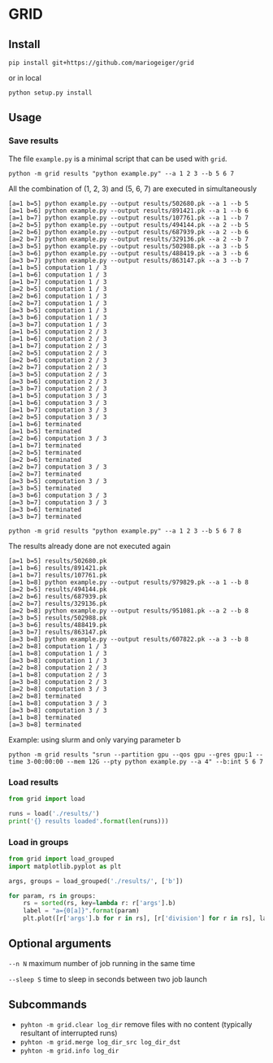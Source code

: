 # GRID

## Install
```
pip install git+https://github.com/mariogeiger/grid
```
or in local
```
python setup.py install
```

## Usage
### Save results
The file `example.py` is a minimal script that can be used with `grid`.

```
python -m grid results "python example.py" --a 1 2 3 --b 5 6 7
```
All the combination of (1, 2, 3) and (5, 6, 7) are executed in simultaneously
```
[a=1 b=5] python example.py --output results/502680.pk --a 1 --b 5
[a=1 b=6] python example.py --output results/891421.pk --a 1 --b 6
[a=1 b=7] python example.py --output results/107761.pk --a 1 --b 7
[a=2 b=5] python example.py --output results/494144.pk --a 2 --b 5
[a=2 b=6] python example.py --output results/687939.pk --a 2 --b 6
[a=2 b=7] python example.py --output results/329136.pk --a 2 --b 7
[a=3 b=5] python example.py --output results/502988.pk --a 3 --b 5
[a=3 b=6] python example.py --output results/488419.pk --a 3 --b 6
[a=3 b=7] python example.py --output results/863147.pk --a 3 --b 7
[a=1 b=5] computation 1 / 3
[a=1 b=6] computation 1 / 3
[a=1 b=7] computation 1 / 3
[a=2 b=5] computation 1 / 3
[a=2 b=6] computation 1 / 3
[a=2 b=7] computation 1 / 3
[a=3 b=5] computation 1 / 3
[a=3 b=6] computation 1 / 3
[a=3 b=7] computation 1 / 3
[a=1 b=5] computation 2 / 3
[a=1 b=6] computation 2 / 3
[a=1 b=7] computation 2 / 3
[a=2 b=5] computation 2 / 3
[a=2 b=6] computation 2 / 3
[a=2 b=7] computation 2 / 3
[a=3 b=5] computation 2 / 3
[a=3 b=6] computation 2 / 3
[a=3 b=7] computation 2 / 3
[a=1 b=5] computation 3 / 3
[a=1 b=6] computation 3 / 3
[a=1 b=7] computation 3 / 3
[a=2 b=5] computation 3 / 3
[a=1 b=6] terminated
[a=1 b=5] terminated
[a=2 b=6] computation 3 / 3
[a=1 b=7] terminated
[a=2 b=5] terminated
[a=2 b=6] terminated
[a=2 b=7] computation 3 / 3
[a=2 b=7] terminated
[a=3 b=5] computation 3 / 3
[a=3 b=5] terminated
[a=3 b=6] computation 3 / 3
[a=3 b=7] computation 3 / 3
[a=3 b=6] terminated
[a=3 b=7] terminated
```

```
python -m grid results "python example.py" --a 1 2 3 --b 5 6 7 8
```
The results already done are not executed again
```
[a=1 b=5] results/502680.pk
[a=1 b=6] results/891421.pk
[a=1 b=7] results/107761.pk
[a=1 b=8] python example.py --output results/979829.pk --a 1 --b 8
[a=2 b=5] results/494144.pk
[a=2 b=6] results/687939.pk
[a=2 b=7] results/329136.pk
[a=2 b=8] python example.py --output results/951081.pk --a 2 --b 8
[a=3 b=5] results/502988.pk
[a=3 b=6] results/488419.pk
[a=3 b=7] results/863147.pk
[a=3 b=8] python example.py --output results/607822.pk --a 3 --b 8
[a=2 b=8] computation 1 / 3
[a=1 b=8] computation 1 / 3
[a=3 b=8] computation 1 / 3
[a=2 b=8] computation 2 / 3
[a=1 b=8] computation 2 / 3
[a=3 b=8] computation 2 / 3
[a=2 b=8] computation 3 / 3
[a=2 b=8] terminated
[a=1 b=8] computation 3 / 3
[a=3 b=8] computation 3 / 3
[a=1 b=8] terminated
[a=3 b=8] terminated
```

Example: using slurm and only varying parameter b
```
python -m grid results "srun --partition gpu --qos gpu --gres gpu:1 --time 3-00:00:00 --mem 12G --pty python example.py --a 4" --b:int 5 6 7
```

### Load results
```python
from grid import load

runs = load('./results/')
print('{} results loaded'.format(len(runs)))
```

### Load in groups
```python
from grid import load_grouped
import matplotlib.pyplot as plt

args, groups = load_grouped('./results/', ['b'])

for param, rs in groups:
    rs = sorted(rs, key=lambda r: r['args'].b)
    label = "a={0[a]}".format(param)
    plt.plot([r['args'].b for r in rs], [r['division'] for r in rs], label=label)
```

## Optional arguments

`--n N` maximum number of job running in the same time

`--sleep S` time to sleep in seconds between two job launch

## Subcommands

- `pyhton -m grid.clear log_dir` remove files with no content (typically resultant of interrupted runs)
- `pyhton -m grid.merge log_dir_src log_dir_dst`
- `pyhton -m grid.info log_dir`
